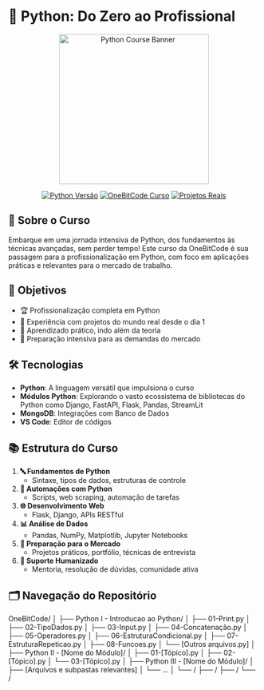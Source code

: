 # 🐍 Python: Do Zero ao Profissional

<div align="center">
  <img src="https://onebitcode.com/assets/pro/img/formacao-py.jpg" alt="Python Course Banner" width="300">
</div>

<p align="center">
  <a href="https://www.python.org/downloads/"><img src="https://img.shields.io/badge/Python-3.9%2B-blue?style=for-the-badge&logo=python" alt="Python Versão"></a>
  <a href="https://onebitcode.com/python"><img src="https://img.shields.io/badge/OneBitCode-Curso-orange?style=for-the-badge" alt="OneBitCode Curso"></a>
  <a href="#"><img src="https://img.shields.io/badge/Projetos-Reais-green?style=for-the-badge" alt="Projetos Reais"></a>
</p>

## 🚀 Sobre o Curso

Embarque em uma jornada intensiva de Python, dos fundamentos às técnicas avançadas, sem perder tempo! Este curso da OneBitCode é sua passagem para a profissionalização em Python, com foco em aplicações práticas e relevantes para o mercado de trabalho.

## 🎯 Objetivos

- 🏆 Profissionalização completa em Python
- 💼 Experiência com projetos do mundo real desde o dia 1
- 🧠 Aprendizado prático, indo além da teoria
- 🌟 Preparação intensiva para as demandas do mercado

## 🛠 Tecnologias

- **Python**: A linguagem versátil que impulsiona o curso
- **Módulos Python**: Explorando o vasto ecossistema de bibliotecas do Python como Django, FastAPI, Flask, Pandas, StreamLit
- **MongoDB**: Integrações com Banco de Dados
- **VS Code**: Editor de códigos

## 📚 Estrutura do Curso

1. **🔤 Fundamentos de Python**
   - Sintaxe, tipos de dados, estruturas de controle
2. **🤖 Automações com Python**
   - Scripts, web scraping, automação de tarefas
3. **🌐 Desenvolvimento Web**
   - Flask, Django, APIs RESTful
4. **📊 Análise de Dados**
   - Pandas, NumPy, Matplotlib, Jupyter Notebooks
5. **💼 Preparação para o Mercado**
   - Projetos práticos, portfólio, técnicas de entrevista
6. **👥 Suporte Humanizado**
   - Mentoria, resolução de dúvidas, comunidade ativa

## 🗂 Navegação do Repositório
OneBitCode/
│
├── Python I - Introducao ao Python/
│ ├── 01-Print.py
│ ├── 02-TipoDados.py
│ ├── 03-Input.py
│ ├── 04-Concatenação.py
│ ├── 05-Operadores.py
│ ├── 06-EstruturaCondicional.py
│ ├── 07-EstruturaRepeticao.py
│ ├── 08-Funcoes.py
│ └── [Outros arquivos.py]
│
├── Python II - [Nome do Módulo]/
│ ├── 01-[Tópico].py
│ ├── 02-[Tópico].py
│ └── 03-[Tópico].py
│
├── Python III - [Nome do Módulo]/
│ ├── [Arquivos e subpastas relevantes]
│ └── ...
│
└── /
├── /
├── /
└── /
